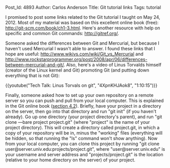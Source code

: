 Post_Id: 4893
Author: Carlos Anderson
Title: Git tutorial links
Tags: tutorial

<p>I promised to post some links related to the Git tutorial I taught on May 24, 2012. Most of my material was based on this excellent online book (free): <a href="http://git-scm.com/book/ch1-3.html">http://git-scm.com/book/ch1-3.html</a>. Here's another resource with help on specific and common Git commands: <a href="http://gitref.org/">http://gitref.org/</a>.</p>
<p>Someone asked the differences between Git and Mercurial, but because I haven't used Mercurial I wasn't able to answer. I found these links that I hope are useful: <a href="http://www.wikivs.com/wiki/Git_vs_Mercurial">http://www.wikivs.com/wiki/Git_vs_Mercurial</a> and <a href="http://www.rockstarprogrammer.org/post/2008/apr/06/differences-between-mercurial-and-git/">http://www.rockstarprogrammer.org/post/2008/apr/06/differences-between-mercurial-and-git/</a>. Also, here's a video of Linus Torvalds himself (creator of the Linux kernel and Git) promoting Git (and putting down everything that is not Git):</p>
{{youtube("Tech Talk: Linus Torvals on git", "4XpnKHJAok8", "1:10:15")}}
<p>Finally, someone asked how to set up your own repository on a remote server so you can push and pull from your local computer. This is explained in the Git online book (<a href="http://git-scm.com/book/en/Git-on-the-Server-Getting-Git-on-a-Server">section 4.2</a>). Briefly, have your project in a directory on the server, then go into that directory and run "git init" (if you haven't already). Go up one directory (your project directory's parent), and run "git clone &mdash;bare project project.git" (where "project" is the name of your project directory). This will create a directory called project.git, in which a copy of your repository will be in, minus the "working" files (everything will be hidden, so that running the "ls" command won't show anything). Now from your local computer, you can clone this project by running "git clone user@server.univ.edu:projects/project.git", where "user@server.univ.edu" is your username and server address and "projects/project.git" is the location (relative to your home directory on the server) of your project.</p>
